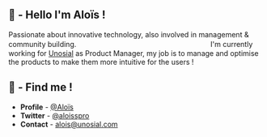 ## 👋 - Hello I'm Aloïs !

Passionate about innovative technology, also involved in management & community building. ㅤㅤㅤㅤㅤㅤㅤㅤㅤㅤㅤㅤㅤㅤㅤㅤㅤㅤㅤㅤ
I'm currently working for [Unosial](https://unosial.com) as Product Manager, my job is to manage and optimise the products to make them more intuitive for the users !

## 🙌 - Find me !

- **Profile** - [@Aloïs](https://unosial.bio/alois)
- **Twitter** - [@aloisspro](https://twitter.com/aloisspro)
- **Contact** - [alois@unosial.com](alois@unosial.com)
